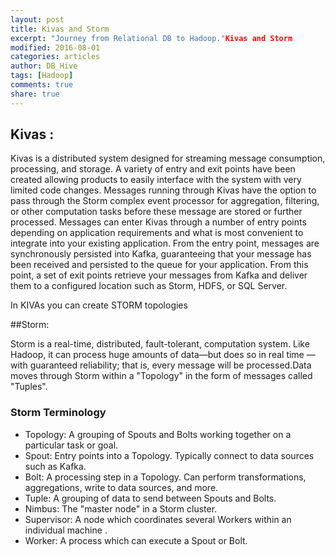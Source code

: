```yaml
---
layout: post
title: Kivas and Storm
excerpt: "Journey from Relational DB to Hadoop."Kivas and Storm
modified: 2016-08-01
categories: articles
author: DB_Hive
tags: [Hadoop]
comments: true
share: true
---
```


## Kivas :

Kivas is a distributed system designed for streaming message consumption, processing, and storage. 
A variety of entry and exit points have been created allowing products to easily interface with the system with very limited code changes. Messages running through Kivas have the option to pass through the Storm complex event processor for aggregation, filtering, or other computation tasks before these message are stored or further processed.
Messages can enter Kivas through a number of entry points depending on application requirements and what is most convenient to integrate into your existing application. From the entry point, messages are synchronously persisted into Kafka, guaranteeing that your message has been received and persisted to the queue for your application. From this point, a set of exit points retrieve your messages from Kafka and deliver them to a configured location such as Storm, HDFS, or SQL Server.



In KIVAs you can create STORM topologies

##Storm:

Storm is a real-time, distributed, fault-tolerant, computation system. Like Hadoop, it can process huge amounts of data—but does so in real time — with guaranteed reliability; that is, every message will be processed.Data moves through Storm within a "Topology" in the form of messages called "Tuples".

### Storm Terminology

* Topology: 
A grouping of Spouts and Bolts working together on a particular task or goal.
* Spout: 
Entry points into a Topology. Typically connect to data sources such as Kafka.
* Bolt: 
A processing step in a Topology. Can perform transformations, aggregations, write to data sources, and more.
* Tuple: 
A grouping of data to send between Spouts and Bolts.
* Nimbus: 
The "master node" in a Storm cluster.
* Supervisor: 
A node which coordinates several Workers within an individual machine .
* Worker: 
A process which can execute a Spout or Bolt.

